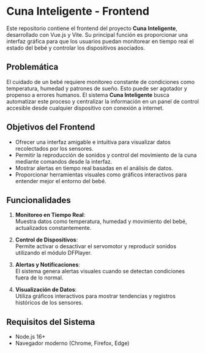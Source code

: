 # Cuna Inteligente - Frontend

Este repositorio contiene el frontend del proyecto **Cuna Inteligente**, desarrollado con Vue.js y Vite. Su principal función es proporcionar una interfaz gráfica para que los usuarios puedan monitorear en tiempo real el estado del bebé y controlar los dispositivos asociados.

## Problemática

El cuidado de un bebé requiere monitoreo constante de condiciones como temperatura, humedad y patrones de sueño. Esto puede ser agotador y propenso a errores humanos. El sistema **Cuna Inteligente** busca automatizar este proceso y centralizar la información en un panel de control accesible desde cualquier dispositivo con conexión a internet.

## Objetivos del Frontend

- Ofrecer una interfaz amigable e intuitiva para visualizar datos recolectados por los sensores.
- Permitir la reproducción de sonidos y control del movimiento de la cuna mediante comandos desde la interfaz.
- Mostrar alertas en tiempo real basadas en el análisis de datos.
- Proporcionar herramientas visuales como gráficos interactivos para entender mejor el entorno del bebé.

## Funcionalidades

1. **Monitoreo en Tiempo Real**:  
   Muestra datos como temperatura, humedad y movimiento del bebé, actualizados constantemente.

2. **Control de Dispositivos**:  
   Permite activar o desactivar el servomotor y reproducir sonidos utilizando el módulo DFPlayer.

3. **Alertas y Notificaciones**:  
   El sistema genera alertas visuales cuando se detectan condiciones fuera de lo normal.

4. **Visualización de Datos**:  
   Utiliza gráficos interactivos para mostrar tendencias y registros históricos de los sensores.

## Requisitos del Sistema

- Node.js 16+
- Navegador moderno (Chrome, Firefox, Edge)

